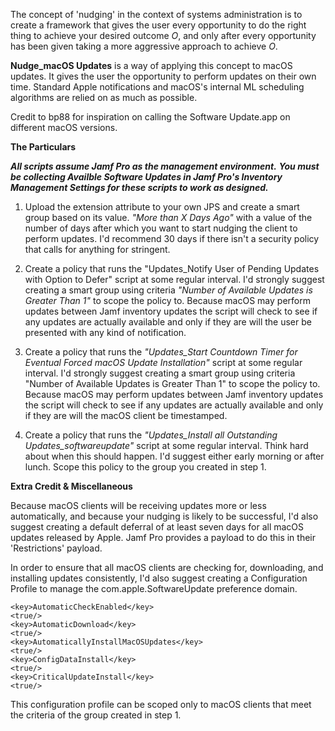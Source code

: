 The concept of 'nudging' in the context of systems administration is to create a framework that gives the user every opportunity to do the right
thing to achieve your desired outcome _O_, and only after every opportunity has been given taking a more aggressive approach to achieve _O_.

**Nudge_macOS Updates** is a way of applying this concept to macOS updates. It gives the user the opportunity to perform updates on their own time.
Standard Apple notifications and macOS's internal ML scheduling algorithms are relied on as much as possible.

Credit to bp88 for inspiration on calling the Software Update.app on different macOS versions.

**The Particulars**

***All scripts assume Jamf Pro as the management environment.***
***You must be collecting Availble Software Updates in Jamf Pro's Inventory Management Settings for these scripts to work as designed.***

1. Upload the extension attribute to your own JPS and create a smart group based on its value.
*"More than X Days Ago"* with a value of the number of days after which you want to start nudging the client to perform updates. I'd recommend 30 days if there isn't a security policy that calls for anything for stringent.

2. Create a policy that runs the "Updates_Notify User of Pending Updates with Option to Defer" script at some regular interval.
I'd strongly suggest creating a smart group using criteria *"Number of Available Updates is Greater Than 1"* to scope the policy to.
Because macOS may perform updates between Jamf inventory updates the script will check to see if any updates are actually available
and only if they are will the user be presented with any kind of notification.

3. Create a policy that runs the *"Updates_Start Countdown Timer for Eventual Forced macOS Update Installation"* script at some regular interval.
I'd strongly suggest creating a smart group using criteria "Number of Available Updates is Greater Than 1" to scope the policy to.
Because macOS may perform updates between Jamf inventory updates the script will check to see if any updates are actually available
and only if they are will the macOS client be timestamped.

4. Create a policy that runs the *"Updates_Install all Outstanding Updates_softwareupdate"* script at some regular interval. Think hard about when this should happen.
I'd suggest either early morning or after lunch. Scope this policy to the group you created in step 1.

**Extra Credit & Miscellaneous**

Because macOS clients will be receiving updates more or less automatically, and because your nudging is likely to be successful,
I'd also suggest creating a default deferral of at least seven days for all macOS updates released by Apple. Jamf Pro provides
a payload to do this in their 'Restrictions' payload.

In order to ensure that all macOS clients are checking for, downloading, and installing updates consistently, I'd also suggest
creating a Configuration Profile to manage the com.apple.SoftwareUpdate preference domain.

    <key>AutomaticCheckEnabled</key>
	<true/>
	<key>AutomaticDownload</key>
	<true/>
	<key>AutomaticallyInstallMacOSUpdates</key>
	<true/>
	<key>ConfigDataInstall</key>
	<true/>
	<key>CriticalUpdateInstall</key>
	<true/>

This configuration profile can be scoped only to macOS clients that meet the criteria
of the group created in step 1.
